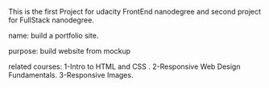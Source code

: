 This is the first Project for udacity FrontEnd nanodegree and second project for FullStack nanodegree.

name:
build a portfolio site.

purpose:
build website from mockup

related courses:
1-Intro to HTML and CSS .
2-Responsive Web Design Fundamentals.
3-Responsive Images.